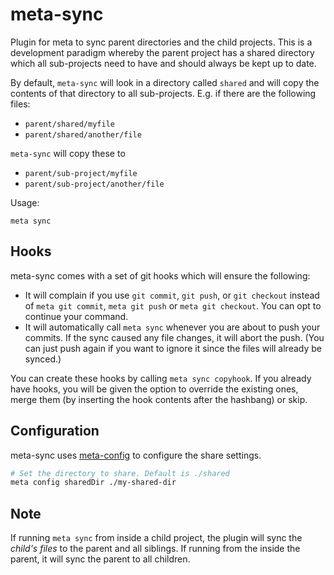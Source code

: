 # meta-sync
Plugin for meta to sync parent directories and the child projects. This
is a development paradigm whereby the parent project has a shared directory
which all sub-projects need to have and should always be kept up to date.

By default, `meta-sync` will look in a directory called `shared` and
will copy the contents of that directory to all sub-projects. E.g.
if there are the following files:
* `parent/shared/myfile`
* `parent/shared/another/file`

`meta-sync` will copy these to 
* `parent/sub-project/myfile`
* `parent/sub-project/another/file`

Usage:

```
meta sync
```

## Hooks

meta-sync comes with a set of git hooks which will ensure the following:
* It will complain if you use `git commit`, `git push`, or `git checkout`
instead of `meta git commit`, `meta git push` or `meta git checkout`.
You can opt to continue your command.
* It will automatically call `meta sync` whenever you are about to push
your commits. If the sync caused any file changes, it will abort the push.
(You can just push again if you want to ignore it since the files will
already be synced.)

You can create these hooks by calling `meta sync copyhook`. If you
already have hooks, you will be given the option to override the existing
ones, merge them (by inserting the hook contents after the hashbang)
or skip.

## Configuration

meta-sync uses [meta-config](https://github.com/dorner/meta-config) to configure
the share settings.

```bash
# Set the directory to share. Default is ./shared
meta config sharedDir ./my-shared-dir
```

## Note

If running `meta sync` from inside a child project, the plugin will
sync the *child's files* to the parent and all siblings. If running
from the inside the parent, it will sync the parent to all children.
